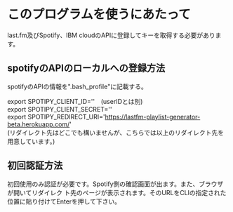 # このプログラムを使うにあたって

last.fm及びSpotify、IBM cloudのAPIに登録してキーを取得する必要があります。

## spotifyのAPIのローカルへの登録方法

spotifyのAPIの情報を".bash_profile"に記載する。

export SPOTIPY_CLIENT_ID=''　(userIDとは別)  
export SPOTIPY_CLIENT_SECRET=''  
export SPOTIPY_REDIRECT_URI='https://lastfm-playlist-generator-beta.herokuapp.com/'  
(リダイレクト先はどこでも構いませんが、こちらでは以上のリダイレクト先を用意しています。)

## 初回認証方法

初回使用のみ認証が必要です。Spotify側の確認画面が出ます。また、ブラウザが開いてリダイレク
ト先のページが表示されます。そのURLをCLIの指定された位置に貼り付けてEnterを押して下さい。
